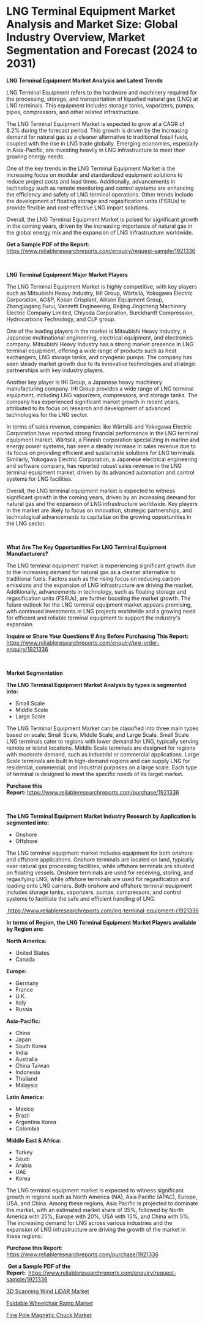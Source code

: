 <p><h1>LNG Terminal Equipment Market Analysis and Market Size: Global Industry Overview, Market Segmentation and Forecast (2024 to 2031)</h1></p><p><strong>LNG Terminal Equipment Market Analysis and Latest Trends</strong></p>
<p><p>LNG Terminal Equipment refers to the hardware and machinery required for the processing, storage, and transportation of liquefied natural gas (LNG) at LNG terminals. This equipment includes storage tanks, vaporizers, pumps, pipes, compressors, and other related infrastructure.</p><p>The LNG Terminal Equipment Market is expected to grow at a CAGR of 8.2% during the forecast period. This growth is driven by the increasing demand for natural gas as a cleaner alternative to traditional fossil fuels, coupled with the rise in LNG trade globally. Emerging economies, especially in Asia-Pacific, are investing heavily in LNG infrastructure to meet their growing energy needs.</p><p>One of the key trends in the LNG Terminal Equipment Market is the increasing focus on modular and standardized equipment solutions to reduce project costs and lead times. Additionally, advancements in technology such as remote monitoring and control systems are enhancing the efficiency and safety of LNG terminal operations. Other trends include the development of floating storage and regasification units (FSRUs) to provide flexible and cost-effective LNG import solutions.</p><p>Overall, the LNG Terminal Equipment Market is poised for significant growth in the coming years, driven by the increasing importance of natural gas in the global energy mix and the expansion of LNG infrastructure worldwide.</p></p>
<p><strong>Get a Sample PDF of the Report:&nbsp;</strong> <a href="https://www.reliableresearchreports.com/enquiry/request-sample/1921336">https://www.reliableresearchreports.com/enquiry/request-sample/1921336</a></p>
<p>&nbsp;</p>
<p><strong>LNG Terminal Equipment Major Market Players</strong></p>
<p><p>The LNG Terminal Equipment Market is highly competitive, with key players such as Mitsubishi Heavy Industry, IHI Group, Wärtsilä, Yokogawa Electric Corporation, AG&P, Kosan Crisplant, Allison Equipment Group, Zhangjiagang Furui, Vanzetti Engineering, Beijing Jingcheng Machinery Electric Company Limited, Chiyoda Corporation, Burckhardt Compression, Hydrocarbons Technology, and CLP group. </p><p>One of the leading players in the market is Mitsubishi Heavy Industry, a Japanese multinational engineering, electrical equipment, and electronics company. Mitsubishi Heavy Industry has a strong market presence in LNG terminal equipment, offering a wide range of products such as heat exchangers, LNG storage tanks, and cryogenic pumps. The company has seen steady market growth due to its innovative technologies and strategic partnerships with key industry players.</p><p>Another key player is IHI Group, a Japanese heavy machinery manufacturing company. IHI Group provides a wide range of LNG terminal equipment, including LNG vaporizers, compressors, and storage tanks. The company has experienced significant market growth in recent years, attributed to its focus on research and development of advanced technologies for the LNG sector.</p><p>In terms of sales revenue, companies like Wärtsilä and Yokogawa Electric Corporation have reported strong financial performance in the LNG terminal equipment market. Wärtsilä, a Finnish corporation specializing in marine and energy power systems, has seen a steady increase in sales revenue due to its focus on providing efficient and sustainable solutions for LNG terminals. Similarly, Yokogawa Electric Corporation, a Japanese electrical engineering and software company, has reported robust sales revenue in the LNG terminal equipment market, driven by its advanced automation and control systems for LNG facilities.</p><p>Overall, the LNG terminal equipment market is expected to witness significant growth in the coming years, driven by an increasing demand for natural gas and the expansion of LNG infrastructure worldwide. Key players in the market are likely to focus on innovation, strategic partnerships, and technological advancements to capitalize on the growing opportunities in the LNG sector.</p></p>
<p>&nbsp;</p>
<p><strong>What Are The Key Opportunities For LNG Terminal Equipment Manufacturers?</strong></p>
<p><p>The LNG terminal equipment market is experiencing significant growth due to the increasing demand for natural gas as a cleaner alternative to traditional fuels. Factors such as the rising focus on reducing carbon emissions and the expansion of LNG infrastructure are driving the market. Additionally, advancements in technology, such as floating storage and regasification units (FSRUs), are further boosting the market growth. The future outlook for the LNG terminal equipment market appears promising, with continued investments in LNG projects worldwide and a growing need for efficient and reliable terminal equipment to support the industry's expansion.</p></p>
<p><strong>Inquire or Share Your Questions If Any Before Purchasing This Report:</strong> <a href="https://www.reliableresearchreports.com/enquiry/pre-order-enquiry/1921336">https://www.reliableresearchreports.com/enquiry/pre-order-enquiry/1921336</a></p>
<p>&nbsp;</p>
<p><strong>Market Segmentation</strong></p>
<p><strong>The LNG Terminal Equipment Market Analysis by types is segmented into:</strong></p>
<p><ul><li>Small Scale</li><li>Middle Scale</li><li>Large Scale</li></ul></p>
<p><p>The LNG Terminal Equipment Market can be classified into three main types based on scale: Small Scale, Middle Scale, and Large Scale. Small Scale LNG terminals cater to regions with lower demand for LNG, typically serving remote or island locations. Middle Scale terminals are designed for regions with moderate demand, such as industrial or commercial applications. Large Scale terminals are built in high-demand regions and can supply LNG for residential, commercial, and industrial purposes on a large scale. Each type of terminal is designed to meet the specific needs of its target market.</p></p>
<p><strong>Purchase this Report:&nbsp;</strong><a href="https://www.reliableresearchreports.com/purchase/1921336">https://www.reliableresearchreports.com/purchase/1921336</a></p>
<p>&nbsp;</p>
<p><strong>The LNG Terminal Equipment Market Industry Research by Application is segmented into:</strong></p>
<p><ul><li>Onshore</li><li>Offshore</li></ul></p>
<p><p>The LNG terminal equipment market includes equipment for both onshore and offshore applications. Onshore terminals are located on land, typically near natural gas processing facilities, while offshore terminals are situated on floating vessels. Onshore terminals are used for receiving, storing, and regasifying LNG, while offshore terminals are used for regasification and loading onto LNG carriers. Both onshore and offshore terminal equipment includes storage tanks, vaporizers, pumps, compressors, and control systems to facilitate the safe and efficient handling of LNG.</p></p>
<p><a href="https://www.reliableresearchreports.com/lng-terminal-equipment-r1921336">&nbsp;https://www.reliableresearchreports.com/lng-terminal-equipment-r1921336</a></p>
<p><strong>In terms of Region, the LNG Terminal Equipment Market Players available by Region are:</strong></p>
<p>
    <p> <strong> North America: </strong>
        <ul>
            <li>United States</li>
            <li>Canada</li>
        </ul>
        </p> 
    <p> <strong> Europe: </strong>
        <ul>
            <li>Germany</li>
            <li>France</li>
            <li>U.K.</li>
            <li>Italy</li>
            <li>Russia</li>
        </ul>
        </p> 
    <p> <strong> Asia-Pacific: </strong>
        <ul>
            <li>China</li>
            <li>Japan</li>
            <li>South Korea</li>
            <li>India</li>
            <li>Australia</li>
            <li>China Taiwan</li>
            <li>Indonesia</li>
            <li>Thailand</li>
            <li>Malaysia</li>
        </ul>
        </p> 
    <p> <strong> Latin America: </strong>
        <ul>
            <li>Mexico</li>
            <li>Brazil</li>
            <li>Argentina Korea</li>
            <li>Colombia</li>
        </ul>
        </p> 
    <p> <strong> Middle East & Africa: </strong>
        <ul>
            <li>Turkey</li>
            <li>Saudi</li>
            <li>Arabia</li>
            <li>UAE</li>
            <li>Korea</li>
        </ul>
    </p>
    </p>
<p><p>The LNG terminal equipment market is expected to witness significant growth in regions such as North America (NA), Asia Pacific (APAC), Europe, USA, and China. Among these regions, Asia Pacific is projected to dominate the market, with an estimated market share of 35%, followed by North America with 25%, Europe with 20%, USA with 15%, and China with 5%. The increasing demand for LNG across various industries and the expansion of LNG infrastructure are driving the growth of the market in these regions.</p></p>
<p><strong>Purchase this Report: </strong><a href="https://www.reliableresearchreports.com/purchase/1921336">https://www.reliableresearchreports.com/purchase/1921336</a></p>
<p>&nbsp;<strong>Get a Sample PDF of the Report:&nbsp;&nbsp;</strong><a href="https://www.reliableresearchreports.com/enquiry/request-sample/1921336">https://www.reliableresearchreports.com/enquiry/request-sample/1921336</a></p>
<p><strong></strong></p>
<p><p><a href="https://github.com/mabutironaldo/Market-Research-Report-List-4/blob/main/3d-scanning-wind-lidar-market.md">3D Scanning Wind LiDAR Market</a></p><p><a href="https://www.linkedin.com/pulse/foldable-wheelchair-ramp-market-comprehensive-assessment-pgsle?trackingId=%2F%2Frpyykh6wjubHXKBdp2Ug%3D%3D">Foldable Wheelchair Ramp Market</a></p><p><a href="https://www.linkedin.com/pulse/fine-pole-magnetic-chucknbspmarket-focuses-market-share-size-2w1he?trackingId=UCXlmFMKRI%2FxrZnCfhrCtA%3D%3D">Fine Pole Magnetic Chuck Market</a></p></p>
